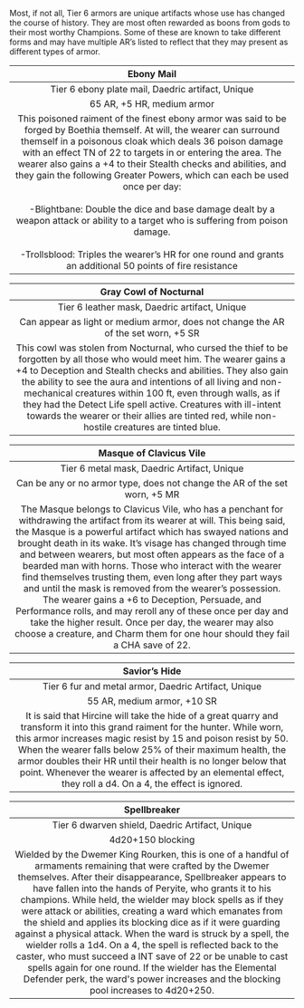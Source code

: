 Most, if not all, Tier 6 armors are unique artifacts whose use has changed the course of history. They are most often rewarded as boons from gods to their most worthy Champions. Some of these are known to take different forms and may have multiple AR’s listed to reflect that they may present as different types of armor.

|                                                                                                                                                                                                                                                                                                                           Ebony Mail                                                                                                                                                                                                                                                                                                                            |
| :-------------------------------------------------------------------------------------------------------------------------------------------------------------------------------------------------------------------------------------------------------------------------------------------------------------------------------------------------------------------------------------------------------------------------------------------------------------------------------------------------------------------------------------------------------------------------------------------------------------------------------------------------------------: |
|                                                                                                                                                                                                                                                                                                        Tier 6 ebony plate mail, Daedric artifact, Unique                                                                                                                                                                                                                                                                                                        |
|                                                                                                                                                                                                                                                                                                                   65 AR, +5 HR, medium armor                                                                                                                                                                                                                                                                                                                    |
| This poisoned raiment of the finest ebony armor was said to be forged by Boethia themself. At will, the wearer can surround themself in a poisonous cloak which deals 36 poison damage with an effect TN of 22 to targets in or entering the area. The wearer also gains a +4 to their Stealth checks and abilities, and they gain the following Greater Powers, which can each be used once per day:<br><br>-Blightbane: Double the dice and base damage dealt by a weapon attack or ability to a target who is suffering from poison damage.<br><br>-Trollsblood: Triples the wearer’s HR for one round and grants an additional 50 points of fire resistance |

|                                                                                                                                                                                                                                     Gray Cowl of Nocturnal                                                                                                                                                                                                                                     |
| :--------------------------------------------------------------------------------------------------------------------------------------------------------------------------------------------------------------------------------------------------------------------------------------------------------------------------------------------------------------------------------------------------------------------------------------------------------------------------------------------: |
|                                                                                                                                                                                                                         Tier 6 leather mask, Daedric artifact, Unique                                                                                                                                                                                                                          |
|                                                                                                                                                                                                       Can appear as light or medium armor, does not change the AR of the set worn, +5 SR                                                                                                                                                                                                       |
| This cowl was stolen from Nocturnal, who cursed the thief to be forgotten by all those who would meet him. The wearer gains a +4 to Deception and Stealth checks and abilities. They also gain the ability to see the aura and intentions of all living and non-mechanical creatures within 100 ft, even through walls, as if they had the Detect Life spell active. Creatures with ill-intent towards the wearer or their allies are tinted red, while non-hostile creatures are tinted blue. |

|                                                                                                                                                                                                                                                                                                                                                                            Masque of Clavicus Vile                                                                                                                                                                                                                                                                                                                                                                            |
| :---------------------------------------------------------------------------------------------------------------------------------------------------------------------------------------------------------------------------------------------------------------------------------------------------------------------------------------------------------------------------------------------------------------------------------------------------------------------------------------------------------------------------------------------------------------------------------------------------------------------------------------------------------------------------------------------------------------------------------------------------------------------------: |
|                                                                                                                                                                                                                                                                                                                                                                  Tier 6 metal mask, Daedric Artifact, Unique                                                                                                                                                                                                                                                                                                                                                                  |
|                                                                                                                                                                                                                                                                                                                                                  Can be any or no armor type, does not change the AR of the set worn, +5 MR                                                                                                                                                                                                                                                                                                                                                   |
| The Masque belongs to Clavicus Vile, who has a penchant for withdrawing the artifact from its wearer at will. This being said, the Masque is a powerful artifact which has swayed nations and brought death in its wake. It’s visage has changed through time and between wearers, but most often appears as the face of a bearded man with horns. Those who interact with the wearer find themselves trusting them, even long after they part ways and until the mask is removed from the wearer’s possession. The wearer gains a +6 to Deception, Persuade, and Performance rolls, and may reroll any of these once per day and take the higher result. Once per day, the wearer may also choose a creature, and Charm them for one hour should they fail a CHA save of 22. |

|                                                                                                                                                                                                                  Savior’s Hide                                                                                                                                                                                                                  |
| :---------------------------------------------------------------------------------------------------------------------------------------------------------------------------------------------------------------------------------------------------------------------------------------------------------------------------------------------------------------------------------------------------------------------------------------------: |
|                                                                                                                                                                                              Tier 6 fur and metal armor, Daedric Artifact, Unique                                                                                                                                                                                               |
|                                                                                                                                                                                                           55 AR, medium armor, +10 SR                                                                                                                                                                                                           |
| It is said that Hircine will take the hide of a great quarry and transform it into this grand raiment for the hunter. While worn, this armor increases magic resist by 15 and poison resist by 50. When the wearer falls below 25% of their maximum health, the armor doubles their HR until their health is no longer below that point. Whenever the wearer is affected by an elemental effect, they roll a d4. On a 4, the effect is ignored. |

|                                                                                                                                                                                                                                                                                                                                                                                           Spellbreaker                                                                                                                                                                                                                                                                                                                                                                                            |
| :-----------------------------------------------------------------------------------------------------------------------------------------------------------------------------------------------------------------------------------------------------------------------------------------------------------------------------------------------------------------------------------------------------------------------------------------------------------------------------------------------------------------------------------------------------------------------------------------------------------------------------------------------------------------------------------------------------------------------------------------------------------------------------------------------: |
|                                                                                                                                                                                                                                                                                                                                                                          Tier 6 dwarven shield, Daedric Artifact, Unique                                                                                                                                                                                                                                                                                                                                                                          |
|                                                                                                                                                                                                                                                                                                                                                                                         4d20+150 blocking                                                                                                                                                                                                                                                                                                                                                                                         |
| Wielded by the Dwemer King Rourken, this is one of a handful of armaments remaining that were crafted by the Dwemer themselves. After their disappearance, Spellbreaker appears to have fallen into the hands of Peryite, who grants it to his champions. While held, the wielder may block spells as if they were attack or abilities, creating a ward which emanates from the shield and applies its blocking dice as if it were guarding against a physical attack. When the ward is struck by a spell, the wielder rolls a 1d4. On a 4, the spell is reflected back to the caster, who must succeed a INT save of 22 or be unable to cast spells again for one round. If the wielder has the Elemental Defender perk, the ward's power increases and the blocking pool increases to 4d20+250. |